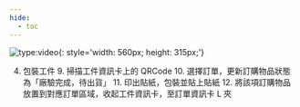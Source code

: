```yaml
---
hide:
  - toc
---
```


![type:video](https://www.youtube.com/embed/r64c4l_D4Oo){: style='width: 560px; height: 315px;'}

4. 包裝工件
    9. 掃描工件資訊卡上的 QRCode
    10. 選擇訂單，更新訂購物品狀態為「廠驗完成，待出貨」
    11. 印出貼紙，包裝並貼上貼紙
    12. 將該項訂購物品放置到對應訂單區域，收起工件資訊卡，至訂單資訊卡 L 夾